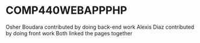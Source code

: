 # COMP440WEBAPPPHP

Osher Boudara contributed by doing back-end work
Alexis Diaz contributed by doing front work
Both linked the pages together 

